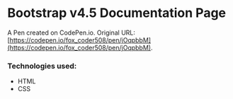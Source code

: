 # Bootstrap v4.5 Documentation Page

A Pen created on CodePen.io. Original URL: [https://codepen.io/fox_coder508/pen/jOqpbbM](https://codepen.io/fox_coder508/pen/jOqpbbM).

### Technologies used:
* HTML
* CSS
